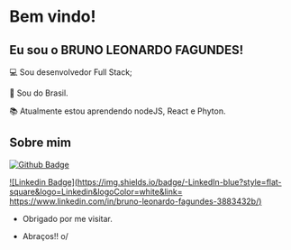# Bem vindo!

 

## Eu sou o BRUNO LEONARDO FAGUNDES!

 

:computer: Sou desenvolvedor Full Stack;

:house_with_garden: Sou do Brasil.

:books: Atualmente estou aprendendo nodeJS, React e Phyton.

 

## Sobre mim

[![Github Badge](https://img.shields.io/badge/-Github-000?style=flat-square&logo=Github&logoColor=white&link=https://github.com/brunoleonardobr)](https://github.com/brunoleonardobr)

[![Linkedin Badge](https://img.shields.io/badge/-LinkedIn-blue?style=flat-square&logo=Linkedin&logoColor=white&link= https://www.linkedin.com/in/bruno-leonardo-fagundes-3883432b/)]( https://www.linkedin.com/in/bruno-leonardo-fagundes-3883432b/)



- Obrigado por me visitar.

- Abraços!! o/
